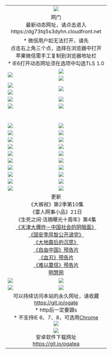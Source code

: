 ﻿<table>
  <tr></tr>
  <tr><td colspan=2 align=center><img src="https://cloud.githubusercontent.com/assets/11880933/13434984/f430fae2-e012-11e5-814f-c2df1e82b247.jpg" /></td></tr>
  <tr><td colspan=2 align=center>网门<br>最新动态网址，请点击进入
<br>https://dg73tq5s3dyhn.cloudfront.net
    </td>
  </tr>
  <tr>
    <td colspan=2 align=center>* 微信用户如无法打开，请先<br>点击右上角三个点，选择在浏览器中打开<br>苹果微信需手工复制到浏览器地址栏
    <br>* IE6打开动态网址须在选项中勾选TLS 1.0</td>
  </tr>
  <tr>
    <td rowspan=2><a href="https://dg73tq5s3dyhn.cloudfront.net/ogUP.aspx?name=11DKC.mp4&list=11DKC" target="_blank"><img src="https://dg73tq5s3dyhn.cloudfront.net/Up/11DKC1.jpg" /></a></td> 
    <td><div><a href="https://dg73tq5s3dyhn.cloudfront.net/ogUP.aspx?name=LRWS.mp4&list=LRWS" target="_blank"><img src="https://dg73tq5s3dyhn.cloudfront.net/Up/LRWS.jpg" /></a></td>
   </tr>
  <tr>
    <td><a href="https://dg73tq5s3dyhn.cloudfront.net/ogNiceVedio.aspx" target="_blank"><img src="https://dg73tq5s3dyhn.cloudfront.net/Up/11TGKDY.jpg" /></a></td>
  </tr>
  <tr>
    <td><a href="https://dg73tq5s3dyhn.cloudfront.net/ogUP.aspx?name=JQR.mp4&count=2" target="_blank"><img src="https://dg73tq5s3dyhn.cloudfront.net/Up/JQR.jpg" /></a></td>   
    <td rowspan=2><a href="https://dg73tq5s3dyhn.cloudfront.net/ogUP.aspx?name=JP.mp4&count=9" target="_blank"><img src="https://dg73tq5s3dyhn.cloudfront.net/Up/JP.jpg" /></td>
  </tr>
  <tr>
    <td><a href="https://dg73tq5s3dyhn.cloudfront.net/ogUP.aspx?name=WH.mp4" target="_blank"><img src="https://dg73tq5s3dyhn.cloudfront.net/Up/WH.jpg" /></a></td>
  </tr>
  <tr>
    <td><a href="https://dg73tq5s3dyhn.cloudfront.net/ogUP.aspx?name=SSZJ.mp4&list=SSZJ" target="_blank"><img src="https://dg73tq5s3dyhn.cloudfront.net/Up/SSZJ.jpg" /></a></td>
    <td><a href="https://dg73tq5s3dyhn.cloudfront.net/ogUP.aspx?name=1XQK.mp4&count=13" target="_blank"><img src="https://dg73tq5s3dyhn.cloudfront.net/Up/1XQK.jpg" /></a</td>
  </tr>
  <tr>
    <td><a href="https://dg73tq5s3dyhn.cloudfront.net/ogUP.aspx?name=ZY.mp4&count=2015|16" target="_blank"><img src="https://dg73tq5s3dyhn.cloudfront.net/Up/ZY.jpg" /></a</td>
    <td><a href="https://dg73tq5s3dyhn.cloudfront.net/ogUP.aspx?name=XTFY.mp4&count=B|2,A|24" target="_blank"><img src="https://dg73tq5s3dyhn.cloudfront.net/Up/XTFY.jpg" /></a></td>
  </tr>
  <tr height="40">
  </tr>
  <tr>
    <td><a href="https://dg73tq5s3dyhn.cloudfront.net/ogUP.aspx?name=4SQQ.mp4&list=4SQQ" target="_blank"><img src="https://dg73tq5s3dyhn.cloudfront.net/Up/4SQQ0.jpg"/></a></td>
    <td><a href="https://dg73tq5s3dyhn.cloudfront.net/ogUP.aspx?name=4SHQ.mp4&list=4SHQ" target="_blank"><img src="https://dg73tq5s3dyhn.cloudfront.net/Up/4SHQ0.jpg"/></a></td>
  </tr>
  <tr>
    <td><a href="https://dg73tq5s3dyhn.cloudfront.net/ogUP.aspx?name=4SZG.mp4&list=4SZG" target="_blank"><img src="https://dg73tq5s3dyhn.cloudfront.net/Up/4SZG0.jpg"/></a></td>
    <td><a href="https://dg73tq5s3dyhn.cloudfront.net/ogUP.aspx?name=4SDJ.mp4&list=4SDJ" target="_blank"><img src="https://dg73tq5s3dyhn.cloudfront.net/Up/4SDJ0.jpg"/></a></td>
  </tr>
  <tr>
    <td><a href="https://dg73tq5s3dyhn.cloudfront.net/ogUP.aspx?name=4SGX.mp4&list=4SGX" target="_blank"><img src="https://dg73tq5s3dyhn.cloudfront.net/Up/4SGX0.jpg"/></a></td>
    <td><a href="https://dg73tq5s3dyhn.cloudfront.net/ogUP.aspx?name=4SHD.mp4&list=4SHD" target="_blank"><img src="https://dg73tq5s3dyhn.cloudfront.net/Up/4SHD0.jpg"/></a></td>
  </tr>
  <tr>
    <td><a href="https://dg73tq5s3dyhn.cloudfront.net/ogUP.aspx?name=4CTX.mp4&list=4CTX" target="_blank"><img src="https://dg73tq5s3dyhn.cloudfront.net/Up/4CTX0.jpg"/></a></td>
    <td><a href="https://dg73tq5s3dyhn.cloudfront.net/ogUP.aspx?name=4CWZ.mp4&list=4CWZ" target="_blank"><img src="https://dg73tq5s3dyhn.cloudfront.net/Up/4CWZ0.jpg"/></a></td>
  </tr>
  <tr>
    <td><a href="https://dg73tq5s3dyhn.cloudfront.net/onUP.aspx?name=https://d1qhweuvr3wm0g.cloudfront.net/" target="_blank"><img src="https://dg73tq5s3dyhn.cloudfront.net/Up/0DTW.jpg"/></a></td>
    <td><a href="https://dg73tq5s3dyhn.cloudfront.net/onUP.aspx?name=https://d240ns8up8earz.cloudfront.net/acenter/" target="_blank"><img src="https://dg73tq5s3dyhn.cloudfront.net/Up/0TDW.jpg" /></a></td>
  </tr>
  <tr>
    <td><a href="https://dg73tq5s3dyhn.cloudfront.net/onUP.aspx?name=https://d4508d6vomz2p.cloudfront.net/gb/nsc413.htm" target="_blank"><img src="https://dg73tq5s3dyhn.cloudfront.net/Up/0DJY.jpg" /></a></td>
    <td><a href="https://dg73tq5s3dyhn.cloudfront.net/onUP.aspx?name=https://d3bxwq7vzudb5l.cloudfront.net/xtr/gb/prog204.html" target="_blank"><img src="https://dg73tq5s3dyhn.cloudfront.net/Up/0XTR.jpg" /></a></td>
  </tr>
  <tr>
    <td><a href="https://dg73tq5s3dyhn.cloudfront.net/onUP.aspx?name=https://d3aj00iefsmfgc.cloudfront.net/" target="_blank"><img src="https://dg73tq5s3dyhn.cloudfront.net/Up/0MHW.jpg" /></a></td>
    <td><a href="https://dg73tq5s3dyhn.cloudfront.net/onUP.aspx?name=https://d1sbg9daat0zu5.cloudfront.net/" target="_blank"><img src="https://dg73tq5s3dyhn.cloudfront.net/Up/0ZJW.jpg" /></a></td>
  </tr>
  <tr>
    <td><a href="https://dg73tq5s3dyhn.cloudfront.net/ogUP.aspx?name=0FG.zip" target="_blank"><img src="https://dg73tq5s3dyhn.cloudfront.net/Up/0FG.jpg" /></a></td>
    <td><a href="https://dg73tq5s3dyhn.cloudfront.net/ogUP.aspx?name=0FGA.apk" target="_blank"><img src="https://dg73tq5s3dyhn.cloudfront.net/Up/0FGA.jpg" /></a></td>
  </tr>
  <tr>
    <td><a href="https://dg73tq5s3dyhn.cloudfront.net/ogUP.aspx?name=0U.zip" target="_blank"><img src="https://dg73tq5s3dyhn.cloudfront.net/Up/0U.jpg" /></a></td>
    <td><a href="https://dg73tq5s3dyhn.cloudfront.net/ogUP.aspx?name=0UA.apk" target="_blank"><img src="https://dg73tq5s3dyhn.cloudfront.net/Up/0UA.jpg" /></a></td>
  </tr>
  <tr>
    <td><a href="https://dg73tq5s3dyhn.cloudfront.net/ogUP.aspx?name=0iPPOTV.zip" target="_blank"><img src="https://dg73tq5s3dyhn.cloudfront.net/Up/0iPPOTV.jpg" /></a></td>
    <td><a href="https://dg73tq5s3dyhn.cloudfront.net/ogUP.aspx?name=0iNTD.apk" target="_blank"><img src="https://dg73tq5s3dyhn.cloudfront.net/Up/0iNTD.jpg" /></a></td>
  </tr>
  <tr>
    <td colspan=2 align=center>更新<br>
      《大裤衩》第2季第10集<br>
      《雷人网事小品》21日<br>
      《生死之间·活摘曝光十周年》第4集</a><br>
      <a href="https://dg73tq5s3dyhn.cloudfront.net/ogUP.aspx?name=4TJDBZ.mp4" target="_blank">《天津大爆炸－中国社会的阴暗面》</a><br>
      <a href="https://dg73tq5s3dyhn.cloudfront.net/ogUP.aspx?name=4LFZ.mp4" target="_blank">《国安李凤智公开退党》</a><br>
      <a href="https://dg73tq5s3dyhn.cloudfront.net/ogUP.aspx?name=4DDZHDCS.mp4" target="_blank">《大地震后的沉思》</a><br>
      <a href="https://dg73tq5s3dyhn.cloudfront.net/ogUP.aspx?name=11ZYZG0.mp4" target="_blank">《自由中国》预告片</a><br>
      <a href="https://dg73tq5s3dyhn.cloudfront.net/ogUP.aspx?name=11XR.mp4" target="_blank">《血刃》预告片</a><br>
      <a href="https://dg73tq5s3dyhn.cloudfront.net/ogUP.aspx?name=11NYZX.mp4&count=2" target="_blank">《难以置信》预告片</a><br>
      <a href="https://dg73tq5s3dyhn.cloudfront.net/onUP.aspx?name=https://www.minghui.org/" target="_blank">明慧网</a></td>
    </td>
  </tr>
  <tr>
    <td><a href="https://dg73tq5s3dyhn.cloudfront.net/ogNice.aspx" target="_blank"><img src="https://cloud.githubusercontent.com/assets/11880933/13720378/f84bb392-e841-11e5-8739-815049dd6ff8.jpg" /></a></td>
    <td><a href="https://dg73tq5s3dyhn.cloudfront.net/onCO.aspx?ob=600%E4%BA%8B%E7%89%A9&op=%E5%A2%9E%E5%88%A0%E6%94%B9&args=WH1~%23%E7%B1%BB%E5%9E%8B6%E6%96%B0%E9%97%BB%7c%23%E7%B1%BB%E5%9E%8B6%E8%AF%84%E8%AE%BA&mode=" target="_blank"><img src="https://cloud.githubusercontent.com/assets/11880933/13720380/04d76a16-e842-11e5-8833-e627daa88802.jpg" /></a></td> 
  </tr>
  <tr>
    <td><a href="https://dg73tq5s3dyhn.cloudfront.net/ogDY.aspx" target="_blank"><img src="https://cloud.githubusercontent.com/assets/11880933/13720384/11817090-e842-11e5-9571-7dc2f1af9f42.jpg" /></a></td>
    <td><a href="https://dg73tq5s3dyhn.cloudfront.net/ogST.aspx" target="_blank"><img src="https://cloud.githubusercontent.com/assets/11880933/13720385/1467ea3c-e842-11e5-86df-c96c9a556aaf.jpg" /></a></td> 
  </tr>
  <!--tr>
    <td colspan=2 align=center>
      <微信可扫描以下临时二维码<br/>https://bit.ly/1mBQHW8<br/><a href="https://dg73tq5s3dyhn.cloudfront.net/Up/0WMGDL3.png" target="_blank"><img src="https://dg73tq5s3dyhn.cloudfront.net/Up/0WMGD3.png"/></a>
  </tr-->
  <tr>
    <td colspan=2 align=center>可以持续访问本站的永久网址，请收藏<br/><a href="https://git.io/ogate" target="_blank">https://git.io/ogate</a><br/>* http后一定要跟s<br/>* 不支持IE 6、7、8，可选用<a href="http://www.odisk.org/Upload/0ChromePortable.zip">Chrome</a><br/><a href="https://dg73tq5s3dyhn.cloudfront.net/Up/0WMGDL2.png" target="_blank"><img src="https://dg73tq5s3dyhn.cloudfront.net/Up/0WMGD2.png"/></a></td>
  </tr>
  <tr>
    <td colspan=2 align=center><a href="https://dg73tq5s3dyhn.cloudfront.net/ogUP.aspx?name=0oGate.apk" target="_blank"><img src="https://cloud.githubusercontent.com/assets/11880933/13720399/75e143ee-e842-11e5-9f0a-1421f423c80f.jpg" /></a><br>安卓软件下载网址<br><a href="https://git.io/ogatea">https://git.io/ogatea</a></td>
  </tr>
  <!--tr>
    <td colspan=2 align=center>可能失效的动态网址
    </td>
  </tr-->
</table>
